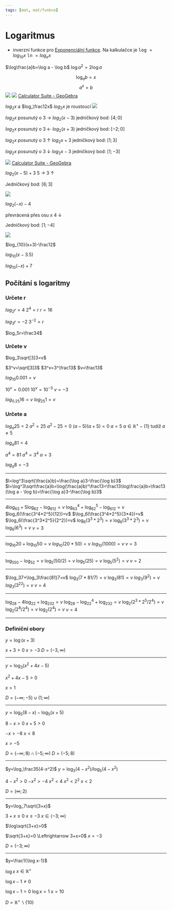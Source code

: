 ```yaml
---
tags: [mat, mat/funkce]
---
```

# Logaritmus
- inverzní funkce pro [Exponenciální funkce](Exponenciální%20funkce.md).
Na kalkulačce je <kbd>log</kbd> $= log_{10}x$
<kbd>ln</kbd> $= log_ex$

$\log\frac{a}b=\log a - \log b$
$\log a^2=2\log a$


$$
\log_ab=x
$$
$$
a^x=b
$$
![](Pasted%20image%2020221122130441.png)
![](Pasted%20image%2020221122130451.png)
[Calculator Suite - GeoGebra](https://www.geogebra.org/calculator/buu77xnz)

$log_2x$ a $log_\frac12x$
$log_2x$ je roustoucí
![](Pasted%20image%2020221122133140.png)

$log_2x$ posunutý o 3 →
$log_2(x-3)$
jedničkový bod: $[4;0]$

$log_2x$ posunutý o 3 ←
$log_2(x+3)$
jedničkový bod: $[-2;0]$

$log_2x$ posunutý o 3 $\uparrow$ 
$log_2x+3$
jedničkový bod: $[1;3]$

$log_2x$ posunutý o 3 $\downarrow$
$log_2x-3$
jedničkový bod: $[1;-3]$

![](Pasted%20image%2020221123111325.png)
[Calculator Suite - GeoGebra](https://www.geogebra.org/calculator/rvbswpyq)

$log_2(x-5)+3$
5 →
3 $\uparrow$

Jedničkový bod: $[6;3]$

![](Pasted%20image%2020221123113129.png)

$log_2(-x)-4$

převrácená přes osu x
4 $\downarrow$

Jedničkový bod: $[1;-4]$

![](Pasted%20image%2020221123113224.png)

$log_{10}(x+3)-\frac12$

$log_{10}(x-3.5)$

$log_{10}(-x)+7$


## Počítání s logaritmy

### Určete r
$log_2r=4$
$2^4=r$
$r=16$

$log_3r=-2$
$3^{-2}=r$

$log_5r=\frac34$


### Určete v

$log_3\sqrt[3]3=v$

$3^v=\sqrt[3]3$
$3^v=3^\frac13$
$v=\frac13$

$log_{10}0.001=v$

$10^v=0.001$
$10^v=10^{-3}$
$v=-3$

$log_{0.25}16=v$
$log_{25}1=v$

### Určete a

$log_a25=2$
$a^2=25$
$a^2-25=0$
$(a-5)(a+5)=0$
$a=5$
$a\in\mathbb{R}^+-\{1\}$ tudíž $a\not=5$

$log_a81=4$

$a^4=81$
$a^4=3^4$
$a=3$

$log_a8=-3$

---

$l=log^3\sqrt{\frac{a}b}=\frac{\log a}3-\frac{\log b}3$
$l=\log^3\sqrt\frac{a}b=\log(\frac{a}b)^\frac13=\frac13\log\frac{a}b=\frac13(\log a - \log b)=\frac{\log a}3-\frac{\log b}3$

---

$4\log_63+5\log_62-\log_612=v$
$\log_63^4+\log_62^5-\log_612=v$
$log_6(\frac{3^4*2^5}{12})=v$
$\log_6(\frac{3^4*2^5}{3*4})=v$
$\log_6(\frac{3^3*2^5}{2^2})=v$
$\log_6(3^3*2^3)=v$
$\log_6(3^3*2^3)=v$
$\log_6(6^3)=v$
$v=3$

---

$\log_{10}20+\log_{10}50=v$
$log_{10}(20*50)=v$
$log_{10}(1000)=v$
$v=3$

---

$\log_550-\log_52=v$
$\log_5(50/2)=v$
$\log_5(25)=v$
$\log_5(5^2)=v$
$v=2$

---

$\log_37+\log_3\frac{81}7=v$
$\log_3(7*81/7)=v$
$\log_3(81)=v$
$log_3(9^2)=v$
$log_3({3^2}^2)=v$
$v=4$

---

$\log_28-4\log_22+\log_232=v$
$\log_28-\log_22^4+\log_232=v$
$\log_2(2^3*2^5/2^4)=v$
$\log_2(2^8/2^4)=v$
$\log_2(2^4)=v$
$v=4$

---

### Definiční obory
$y=\log(x+3)$

$x+3>0$
$x>-3$
$D=(-3, \infty)$

---
$y=\log_3(x^2+4x-5)$

$x^2+4x-5>0$

$x>1$

$D=(-\infty;-5)\cup(1; \infty)$

---

$y=\log_5(8-x)-\log_5(x+5)$

$8-x>0$
$x+5>0$

$-x>-8$
$x<8$

$x>-5$

$D=(-\infty;8)\cap(-5;\infty)$
$D=(-5;8)$

---

$y=\log_\frac35(4-x^2)$
$y=\log_3(4-x^2)/\log_5(4-x^2)$

$4-x^2>0$
$-x^2>-4$
$x^2<4$
$x^2<2^2$
$x<2$

$D=(\infty;2)$

---

$y=\log_7\sqrt{3+x}$

$3+x\le0$
$x\le-3$
$x\in\langle-3;\infty)$

$\log\sqrt{3+x}>0$

$\sqrt{3+x}=0 \Leftrightarrow 3+x=0$ 
                       $x=-3$

$D=(-3;\infty)$

---

$y=\frac1{\log x-1}$

$\log x$
$x\in\mathbb{R}^+$

$\log x-1\ne0$

$\log x -1=0$
$\log x=1$
$x=10$

$D=\mathbb{R}^+\backslash\{10\}$
